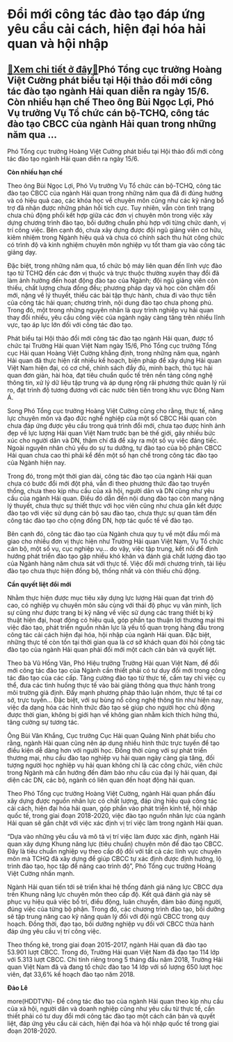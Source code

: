 Đổi mới công tác đào tạo đáp ứng yêu cầu cải cách, hiện đại hóa hải quan và hội nhập
====================================================================================

[:gift:Xem chi tiết ở đây:gift:](https://hddtvn.com/doi-moi-cong-tac-dao-tao-dap-ung-yeu-cau-cai-cach-hien-dai-hoa-hai-quan-va-hoi-nhap/)Phó Tổng cục trưởng Hoàng Việt Cường phát biểu tại Hội thảo đổi mới công tác đào tạo ngành Hải quan diễn ra ngày 15/6. Còn nhiều hạn chế Theo ông Bùi Ngọc Lợi, Phó Vụ trưởng Vụ Tổ chức cán bộ-TCHQ, công tác đào tạo CBCC của ngành Hải quan trong những năm qua …
--------------------------------------------------------------------------------------------------------------------------------------------------------------------------------------------------------------------------------------------------------------------







 






 Phó Tổng cục trưởng Hoàng Việt Cường phát biểu tại Hội thảo đổi mới công tác đào tạo ngành Hải quan diễn ra ngày 15/6. 


**Còn nhiều hạn chế**


Theo ông Bùi Ngọc Lợi, Phó Vụ trưởng Vụ Tổ chức cán bộ-TCHQ, công tác đào tạo CBCC của ngành Hải quan trong những năm qua đã đi đúng hướng và có hiệu quả cao, các khóa học về chuyên môn cũng như các kỹ năng bổ trợ đã nhận được những phản hồi tích cực. Tuy nhiên, vẫn còn tình trạng chưa chủ động phối kết hợp giữa các đơn vị chuyên môn trong việc xây dựng chương trình đào tạo, bồi dưỡng chuẩn phù hợp với từng chức danh, vị trí công việc. Bên cạnh đó, chưa xây dựng được đội ngũ giảng viên cơ hữu, kiêm nhiệm trong Ngành hiệu quả và chưa có chính sách thu hút công chức có trình độ và kinh nghiệm chuyên môn nghiệp vụ tốt tham gia vào công tác giảng dạy. 


Đặc biệt, trong những năm qua, tổ chức bộ máy liên quan đến lĩnh vực đào tạo từ TCHQ đến các đơn vị thuộc và trực thuộc thường xuyên thay đổi đã làm ảnh hưởng đến hoạt động đào tạo của Ngành; đội ngũ giảng viên còn thiếu, chất lượng chưa đồng đều; phương pháp dạy và học còn chậm đổi mới, nặng về lý thuyết, thiếu các bài tập thực hành, chưa đi vào thực tiễn của công tác hải quan; chương trình, nội dung đào tạo chưa phong phú. Trong đó, một trong những nguyên nhân là quy trình nghiệp vụ hải quan thay đổi nhiều, yêu cầu công việc của ngành ngày càng tăng trên nhiều lĩnh vực, tạo áp lực lớn đối với công tác đào tạo. 


Phát biểu tại Hội thảo đổi mới công tác đào tạo ngành Hải quan, được tổ chức tại Trường Hải quan Việt Nam ngày 15/6, Phó Tổng cục trưởng Tổng cục Hải quan Hoàng Việt Cường khẳng định, trong những năm qua, ngành Hải quan đã thực hiện rất nhiều kế hoạch, biện pháp để xây dựng Hải quan Việt Nam hiện đại, có cơ chế, chính sách đầy đủ, minh bạch, thủ tục hải quan đơn giản, hài hòa, đạt tiêu chuẩn quốc tế trên nền tảng công nghệ thông tin, xử lý dữ liệu tập trung và áp dụng rộng rãi phương thức quản lý rủi ro, đạt trình độ tương đương với các nước tiên tiến trong khu vực Đông Nam Á. 


Song Phó Tổng cục trưởng Hoàng Việt Cường cũng cho rằng, thực tế, năng lực chuyên môn và đạo đức nghề nghiệp của một số CBCC Hải quan còn chưa đáp ứng được yêu cầu trong quá trình đổi mới, chưa tạo được hình ảnh đẹp về lực lượng Hải quan Việt Nam trước bạn bè thế giới, gây nhiều bức xúc cho người dân và DN, thậm chí đã để xảy ra một số vụ việc đáng tiếc. Ngoài nguyên nhân chủ yếu do sự tu dưỡng, tự đào tạo của bộ phận CBCC Hải quan chưa cao thì phải kể đến một số hạn chế trong công tác đào tạo của Ngành hiện nay.


Trong đó, trong một thời gian dài, công tác đào tạo của ngành Hải quan chưa có bước đổi mới đột phá, vẫn đi theo phương thức đào tạo truyền thống, chưa theo kịp nhu cầu của xã hội, người dân và DN cũng như yêu cầu của ngành Hải quan. Điều đó dẫn đến nội dung đào tạo còn mang nặng lý thuyết, chưa thực sự thiết thực với học viên cũng như chưa gắn kết được đào tạo với việc sử dụng cán bộ sau đào tạo, chưa thực sự quan tâm đến công tác đào tạo cho cộng đồng DN, hợp tác quốc tế về đào tạo.


Bên cạnh đó, công tác đào tạo của Ngành chưa quy tụ về một đầu mối mà giao cho nhiều đơn vị thực hiện như Trường Hải quan Việt Nam, Vụ Tổ chức cán bộ, một số vụ, cục nghiệp vụ… do vậy, việc tập trung, kết nối để định hướng phát triển đào tạo gặp nhiều khó khăn và đánh giá chất lượng đào tạo của Ngành hàng năm chưa sát với thực tế. Việc đổi mới chương trình, tài liệu đào tạo chưa thực hiện đồng bộ, thống nhất và còn thiếu chủ động. 


**Cần quyết liệt đổi mới**


Nhằm thực hiện được mục tiêu xây dựng lực lượng Hải quan đạt trình độ cao, có nghiệp vụ chuyên môn sâu cùng với thái độ phục vụ văn minh, lịch sự cũng như được trang bị kỹ năng về việc sử dụng các trang thiết bị kỹ thuật hiện đại, hoạt động có hiệu quả, góp phần tạo thuận lợi thương mại thì việc đào tạo, phát triển nguồn nhân lực là yếu tố quan trọng hàng đầu trong công tác cải cách hiện đại hóa, hội nhập của ngành Hải quan. Đặc biệt, những thực tế còn tồn tại thời gian qua là cơ sở khách quan đòi hỏi công tác đào tạo của ngành Hải quan phải đổi mới một cách căn bản và quyết liệt.


Theo bà Vũ Hồng Vân, Phó Hiệu trưởng Trường Hải quan Việt Nam, để đổi mới công tác đào tạo của Ngành cần thiết phải có tư duy đổi mới trong công tác đào tạo của các cấp. Tăng cường đào tạo từ thực tế, cầm tay chỉ việc cụ thể, đưa các tình huống thực tế vào bài giảng thông qua thực hành trong môi trường giả định. Đẩy mạnh phương pháp thảo luận nhóm, thực tế tại cơ sở, trực tuyến… Đặc biệt, với sự bùng nổ công nghệ thông tin như hiện nay, việc đa dạng hóa các hình thức đào tạo sẽ giúp cho người học chủ động được thời gian, không bị giới hạn về không gian nhằm kích thích hứng thú, tăng cường sự tương tác.


Ông Bùi Văn Khắng, Cục trưởng Cục Hải quan Quảng Ninh phát biểu cho rằng, ngành Hải quan cũng nên áp dụng nhiều hình thức trực tuyến để tạo điều kiện dễ dàng hơn với người học. Đồng thời cùng với sự phát triển thương mại, nhu cầu đào tạo nghiệp vụ hải quan ngày càng gia tăng, đối tượng người học nghiệp vụ hải quan không chỉ là các công chức, viên chức trong Ngành mà cần hướng đến đảm bảo nhu cầu của đại lý hải quan, đại diện các DN, các bộ, ngành có liên quan đến hoạt động hải quan. 


Theo Phó Tổng cục trưởng Hoàng Việt Cường, ngành Hải quan phấn đấu xây dựng được nguồn nhân lực có chất lượng, đáp ứng hiệu quả công tác cải cách, hiện đại hóa hải quan, góp phần vào phát triển kinh tế, hội nhập quốc tế, trong giai đoạn 2018-2020, việc đào tạo nguồn nhân lực của ngành Hải quan sẽ gắn chặt với việc xác định vị trí việc làm trong ngành Hải quan. 


“Dựa vào những yêu cầu và mô tả vị trí việc làm được xác định, ngành Hải quan xây dựng Khung năng lực (tiêu chuẩn) chuyên môn để đào tạo CBCC. Đây là tiêu chuẩn nghiệp vụ theo cấp độ đối với tất cả các lĩnh vực chuyên môn mà TCHQ đã xây dựng để giúp CBCC tự xác định được định hướng, lộ trình đào tạo, học tập để nâng cao trình độ”, Phó Tổng cục trưởng Hoàng Việt Cường nhấn mạnh.


Ngành Hải quan tiến tới sẽ triển khai hệ thống đánh giá năng lực CBCC dựa trên Khung năng lực chuyên môn theo cấp độ. Kết quả đánh giá này sẽ phục vụ hiệu quả việc bố trí, điều động, luân chuyển, đảm bảo đúng người, đúng việc của từng bộ phận. Trong đó, các chương trình đào tạo, bồi dưỡng sẽ tập trung nâng cao kỹ năng quản lý đối với đội ngũ CBCC trong quy hoạch. Đồng thời, đạo tạo, bồi dưỡng nghiệp vụ đối với CBCC thừa hành đáp ứng yêu cầu vị trí công việc.







Theo thống kê, trong giai đoạn 2015-2017, ngành Hải quan đã đào tạo 53.901 lượt CBCC. Trong đó, Trường Hải quan Việt Nam đã đạo tạo 114 lớp với 5.313 lượt CBCC. Chỉ tính riêng trong 5 tháng đầu năm 2018, Trường Hải quan Việt Nam đã và đang tổ chức đào tạo 14 lớp với số lượng 650 lượt học viên, đạt 33,6% kế hoạch đào tạo năm 2018.















**Đảo Lê**



more(HDDTVN)- Để công tác đào tạo của ngành Hải quan theo kịp nhu cầu của xã hội, người dân và doanh nghiệp cũng như yêu cầu từ thực tế, cần thiết phải có tư duy đổi mới công tác đào tạo một cách căn bản và quyết liệt, đáp ứng yêu cầu cải cách, hiện đại hóa và hội nhập quốc tế trong giai đoạn 2018-2020.

